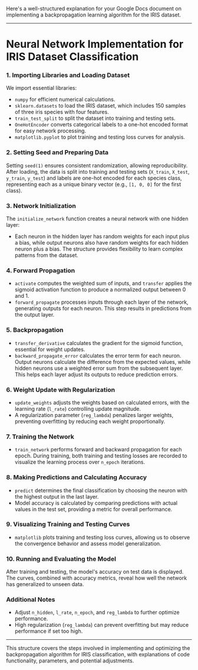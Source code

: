 Here's a well-structured explanation for your Google Docs document on implementing a backpropagation learning algorithm for the IRIS dataset.

---

# Neural Network Implementation for IRIS Dataset Classification

### 1. **Importing Libraries and Loading Dataset**
We import essential libraries:
   - `numpy` for efficient numerical calculations.
   - `sklearn.datasets` to load the IRIS dataset, which includes 150 samples of three iris species with four features.
   - `train_test_split` to split the dataset into training and testing sets.
   - `OneHotEncoder` converts categorical labels to a one-hot encoded format for easy network processing.
   - `matplotlib.pyplot` to plot training and testing loss curves for analysis.

### 2. **Setting Seed and Preparing Data**
Setting `seed(1)` ensures consistent randomization, allowing reproducibility. After loading, the data is split into training and testing sets (`X_train`, `X_test`, `y_train`, `y_test`) and labels are one-hot encoded for each species class, representing each as a unique binary vector (e.g., `[1, 0, 0]` for the first class).

### 3. **Network Initialization**
The `initialize_network` function creates a neural network with one hidden layer:
   - Each neuron in the hidden layer has random weights for each input plus a bias, while output neurons also have random weights for each hidden neuron plus a bias. The structure provides flexibility to learn complex patterns from the dataset.

### 4. **Forward Propagation**
   - `activate` computes the weighted sum of inputs, and `transfer` applies the sigmoid activation function to produce a normalized output between 0 and 1.
   - `forward_propagate` processes inputs through each layer of the network, generating outputs for each neuron. This step results in predictions from the output layer.

### 5. **Backpropagation**
   - `transfer_derivative` calculates the gradient for the sigmoid function, essential for weight updates.
   - `backward_propagate_error` calculates the error term for each neuron. Output neurons calculate the difference from the expected values, while hidden neurons use a weighted error sum from the subsequent layer. This helps each layer adjust its outputs to reduce prediction errors.

### 6. **Weight Update with Regularization**
   - `update_weights` adjusts the weights based on calculated errors, with the learning rate (`l_rate`) controlling update magnitude. 
   - A regularization parameter (`reg_lambda`) penalizes larger weights, preventing overfitting by reducing each weight proportionally.

### 7. **Training the Network**
   - `train_network` performs forward and backward propagation for each epoch. During training, both training and testing losses are recorded to visualize the learning process over `n_epoch` iterations.

### 8. **Making Predictions and Calculating Accuracy**
   - `predict` determines the final classification by choosing the neuron with the highest output in the last layer. 
   - Model accuracy is calculated by comparing predictions with actual values in the test set, providing a metric for overall performance.

### 9. **Visualizing Training and Testing Curves**
   - `matplotlib` plots training and testing loss curves, allowing us to observe the convergence behavior and assess model generalization.

### 10. **Running and Evaluating the Model**
After training and testing, the model's accuracy on test data is displayed. The curves, combined with accuracy metrics, reveal how well the network has generalized to unseen data.

### Additional Notes
   - Adjust `n_hidden`, `l_rate`, `n_epoch`, and `reg_lambda` to further optimize performance.
   - High regularization (`reg_lambda`) can prevent overfitting but may reduce performance if set too high.

--- 

This structure covers the steps involved in implementing and optimizing the backpropagation algorithm for IRIS classification, with explanations of code functionality, parameters, and potential adjustments.

